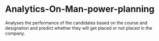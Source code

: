 # Analytics-On-Man-power-planning
Analyses the performance of the candidates based on the course and designation and predict whether they will get placed or not placed in the company.
